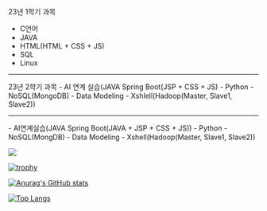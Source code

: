 23년 1학기 과목
- C언어
- JAVA
- HTML(HTML + CSS + JS)
- SQL
- Linux
<hr>
23년 2학기 과목
- AI 연계 실습(JAVA Spring Boot(JSP + CSS + JS)
- Python
- NoSQL(MongoDB)
- Data Modeling
- Xshlell(Hadoop(Master, Slave1, Slave2))

<hr>
- AI연계실습(JAVA Spring Boot(JAVA + JSP + CSS + JS))
- Python
- NoSQL(MongDB)
- Data Modeling
- Xshell(Hadoop(Master, Slave1, Slave2))


 <a href="mailto:donguk0105@gmail.com" target="_blank"><img src="https://img.shields.io/badge/donguk0105@gmail.com-EA4335?style=flat-square&logo=Gmail&logoColor=white"/></a>

[![trophy](https://github-profile-trophy.vercel.app/?username=donguk1)](https://github.com/donguk1/)

[![Anurag's GitHub stats](https://github-readme-stats.vercel.app/api?username=donguk1)](https://github.com/donguk1/)

[![Top Langs](https://github-readme-stats.vercel.app/api/top-langs/?username=donguk1)](https://github.com/donguk1/)
